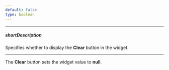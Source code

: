 ```yaml
---
default: false
type: boolean
---
```

---
##### shortDescription
Specifies whether to display the **Clear** button in the widget.

---
The **Clear** button sets the widget value to **null**.
